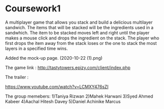 # Coursework1
A multiplayer game that allows you stack and build a delicious multilayer sandwich. 
The items that will be stacked will be the ingredients used in a sandwhich.
The item to be stacked moves left and right until the player makes a mouse click and drops the ingredient on the stack.
The player who first drops the item away from the stack loses or the one to stack the most layers in a specified time wins.

Added the mock-up page. (2020-10-22 (1).png)

The game link :
http://tastytowers.epizy.com/client/index.php

The trailer :

https://www.youtube.com/watch?v=LCMXY476sZI

The group memebers:
1)Taniya Rizwan
2)Mahek Harwani
3)Syed Ahmed Kabeer
4)Aachal Hitesh Davey
5)Daniel Achinike Marcus



